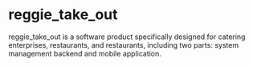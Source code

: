 # reggie_take_out
reggie_take_out is a software product specifically designed for catering enterprises, restaurants, and restaurants, including two parts: system management backend and mobile application.

